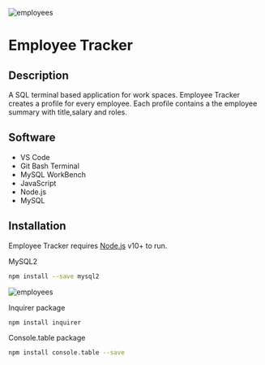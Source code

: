 ![employees](https://user-images.githubusercontent.com/84750526/144671079-4a68bb24-ba7a-43a2-87c0-7daba480c38e.JPG)
# Employee Tracker
## Description
A SQL terminal based application for work spaces. Employee Tracker creates a profile for every employee. Each profile contains a the employee summary with title,salary and roles.   

## Software 

- VS Code
- Git Bash Terminal 
- MySQL WorkBench
- JavaScript
- Node.js
- MySQL

## Installation

Employee Tracker requires [Node.js](https://nodejs.org/) v10+ to run.

MySQL2
```sh
npm install --save mysql2
```
![employees](https://user-images.githubusercontent.com/84750526/144671162-0d66d7df-495a-4315-9eb6-037bd5314cbc.JPG)

Inquirer package

```sh
npm install inquirer
```

Console.table package 
```sh
npm install console.table --save
```

